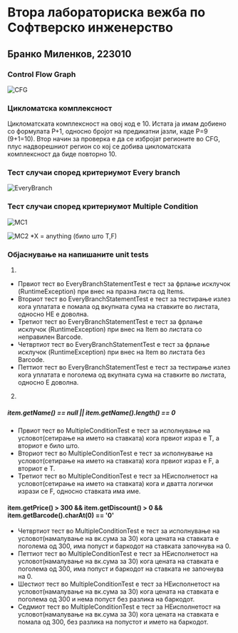 # Втора лабораториска вежба по Софтверско инженерство

## Бранко Миленков, 223010


###  Control Flow Graph
![CFG](https://private-user-images.githubusercontent.com/117124883/333870770-b1d163d3-1c6c-4079-ace8-5ded739b300a.png?jwt=eyJhbGciOiJIUzI1NiIsInR5cCI6IkpXVCJ9.eyJpc3MiOiJnaXRodWIuY29tIiwiYXVkIjoicmF3LmdpdGh1YnVzZXJjb250ZW50LmNvbSIsImtleSI6ImtleTUiLCJleHAiOjE3MTY3MTg2NzQsIm5iZiI6MTcxNjcxODM3NCwicGF0aCI6Ii8xMTcxMjQ4ODMvMzMzODcwNzcwLWIxZDE2M2QzLTFjNmMtNDA3OS1hY2U4LTVkZWQ3MzliMzAwYS5wbmc_WC1BbXotQWxnb3JpdGhtPUFXUzQtSE1BQy1TSEEyNTYmWC1BbXotQ3JlZGVudGlhbD1BS0lBVkNPRFlMU0E1M1BRSzRaQSUyRjIwMjQwNTI2JTJGdXMtZWFzdC0xJTJGczMlMkZhd3M0X3JlcXVlc3QmWC1BbXotRGF0ZT0yMDI0MDUyNlQxMDEyNTRaJlgtQW16LUV4cGlyZXM9MzAwJlgtQW16LVNpZ25hdHVyZT00MzMwNzBkYzY3ODBkNmM5YTJkMGJmOWFmMmRiNWMyZDJkODc5ZWU0ZDRiNmE3ODE2NDE3YzE5Y2Y0NzZmNDBlJlgtQW16LVNpZ25lZEhlYWRlcnM9aG9zdCZhY3Rvcl9pZD0wJmtleV9pZD0wJnJlcG9faWQ9MCJ9.VUkE84M74tRnTTa8kdeCC6IjsIlodyN8SoQ0vxz-s1I)
### Цикломатска комплексност

Цикломатската комплексност на овој код е 10. Истата ја имам добиено со формулата P+1, односно бројот на предикатни јазли, каде P=9 (9+1=10). Втор начин за проверка е да се избројат регионите во CFG, плус надворешниот регион со кој се добива цикломатската комплексност да биде повторно 10.

### Тест случаи според критериумот  Every branch
![EveryBranch](https://private-user-images.githubusercontent.com/117124883/333870827-1cbf8ec1-95c6-4592-9378-844e7ba660a0.png?jwt=eyJhbGciOiJIUzI1NiIsInR5cCI6IkpXVCJ9.eyJpc3MiOiJnaXRodWIuY29tIiwiYXVkIjoicmF3LmdpdGh1YnVzZXJjb250ZW50LmNvbSIsImtleSI6ImtleTUiLCJleHAiOjE3MTY3MTg2NzQsIm5iZiI6MTcxNjcxODM3NCwicGF0aCI6Ii8xMTcxMjQ4ODMvMzMzODcwODI3LTFjYmY4ZWMxLTk1YzYtNDU5Mi05Mzc4LTg0NGU3YmE2NjBhMC5wbmc_WC1BbXotQWxnb3JpdGhtPUFXUzQtSE1BQy1TSEEyNTYmWC1BbXotQ3JlZGVudGlhbD1BS0lBVkNPRFlMU0E1M1BRSzRaQSUyRjIwMjQwNTI2JTJGdXMtZWFzdC0xJTJGczMlMkZhd3M0X3JlcXVlc3QmWC1BbXotRGF0ZT0yMDI0MDUyNlQxMDEyNTRaJlgtQW16LUV4cGlyZXM9MzAwJlgtQW16LVNpZ25hdHVyZT00ZDRiNWU1ZTI0OTYzZmQ3NTQ2ZDQ3ZjJjYTI0N2IxODFmNTk4YzExNDlkOTUxMDg4OWNlODVjZTUyMDY1N2I0JlgtQW16LVNpZ25lZEhlYWRlcnM9aG9zdCZhY3Rvcl9pZD0wJmtleV9pZD0wJnJlcG9faWQ9MCJ9.Gje0t5YPWMOWHT2VVgEK_tURKhItCUJ3US4soFp1bEQ)

### Тест случаи според критериумот Multiple Condition
![MC1](https://private-user-images.githubusercontent.com/117124883/333871376-5c4f256f-f5f7-4d64-996a-34e430cc67a7.png?jwt=eyJhbGciOiJIUzI1NiIsInR5cCI6IkpXVCJ9.eyJpc3MiOiJnaXRodWIuY29tIiwiYXVkIjoicmF3LmdpdGh1YnVzZXJjb250ZW50LmNvbSIsImtleSI6ImtleTUiLCJleHAiOjE3MTY3MTkxNTksIm5iZiI6MTcxNjcxODg1OSwicGF0aCI6Ii8xMTcxMjQ4ODMvMzMzODcxMzc2LTVjNGYyNTZmLWY1ZjctNGQ2NC05OTZhLTM0ZTQzMGNjNjdhNy5wbmc_WC1BbXotQWxnb3JpdGhtPUFXUzQtSE1BQy1TSEEyNTYmWC1BbXotQ3JlZGVudGlhbD1BS0lBVkNPRFlMU0E1M1BRSzRaQSUyRjIwMjQwNTI2JTJGdXMtZWFzdC0xJTJGczMlMkZhd3M0X3JlcXVlc3QmWC1BbXotRGF0ZT0yMDI0MDUyNlQxMDIwNTlaJlgtQW16LUV4cGlyZXM9MzAwJlgtQW16LVNpZ25hdHVyZT00NWUwZmNiM2NjYjEyYmYyZjE2YjBmMTNlYTJjMmQ5OGI3YzNiODQ3Nzc4NDk4ZDk1ZDI5MjQxMzE0OGNkMDE2JlgtQW16LVNpZ25lZEhlYWRlcnM9aG9zdCZhY3Rvcl9pZD0wJmtleV9pZD0wJnJlcG9faWQ9MCJ9.iuMWdJpqAu3mkH1xJsXuVPoo19nCtj2QDt5CKLfiel8)

![MC2](https://private-user-images.githubusercontent.com/117124883/333869092-9419ad75-79d0-4a97-ba4d-08d11cd62b33.png?jwt=eyJhbGciOiJIUzI1NiIsInR5cCI6IkpXVCJ9.eyJpc3MiOiJnaXRodWIuY29tIiwiYXVkIjoicmF3LmdpdGh1YnVzZXJjb250ZW50LmNvbSIsImtleSI6ImtleTUiLCJleHAiOjE3MTY3MTg4ODIsIm5iZiI6MTcxNjcxODU4MiwicGF0aCI6Ii8xMTcxMjQ4ODMvMzMzODY5MDkyLTk0MTlhZDc1LTc5ZDAtNGE5Ny1iYTRkLTA4ZDExY2Q2MmIzMy5wbmc_WC1BbXotQWxnb3JpdGhtPUFXUzQtSE1BQy1TSEEyNTYmWC1BbXotQ3JlZGVudGlhbD1BS0lBVkNPRFlMU0E1M1BRSzRaQSUyRjIwMjQwNTI2JTJGdXMtZWFzdC0xJTJGczMlMkZhd3M0X3JlcXVlc3QmWC1BbXotRGF0ZT0yMDI0MDUyNlQxMDE2MjJaJlgtQW16LUV4cGlyZXM9MzAwJlgtQW16LVNpZ25hdHVyZT1iYWYyYjU2ZGViNzI3YTE0NzY0MzMyM2YzZGZlMmM5NjQxMWM4ZDNjODFiMjIyNTliNjY5NTBjZTRkNWZiZDZjJlgtQW16LVNpZ25lZEhlYWRlcnM9aG9zdCZhY3Rvcl9pZD0wJmtleV9pZD0wJnJlcG9faWQ9MCJ9.-nhXVpmTtzKi1KsF3Qg1xixrurygmjOuVNrpo74-Q-g)
*X = anything (било што T,F)
### Објаснување на напишаните unit tests
1.
- Првиот тест во EveryBranchStatementTest е тест за фрлање исклучок (RuntimeException) при внес на празна листа од Items. 
- Вториот тест во EveryBranchStatementTest е тест за тестирање излез кога уплатата е помала од вкупната сума на ставките во листата, односно НЕ е доволна.
- Третиот тест во EveryBranchStatementTest е тест за фрлање исклучок (RuntimeException) при внес на Item во листата со неправилен Barcode.
- Четвртиот тест во EveryBranchStatementTest е тест за фрлање исклучок (RuntimeException) при внес на Item во листата без Barcode.
- Петтиот тест во EveryBranchStatementTest е тест за тестирање излез кога уплатата е поголема од вкупната сума на ставките во листата, односно Е доволна.

2.
##### item.getName() == null || item.getName().length() == 0
- Првиот тест во MultipleConditionTest е тест за исполнување на условот(сетирање на името на ставката) кога првиот израз е Т, а вториот е било што.
- Вториот тест во MultipleConditionTest е тест за исполнување на условот(сетирање на името на ставката) кога првиот израз е F, а вториот е T.
- Третиот тест во MultipleConditionTest е тест за НЕисполнетост на условот(сетирање на името на ставката) кога и дватта логички изрази се F, односно ставката има име.

#### item.getPrice() > 300 && item.getDiscount() > 0 && item.getBarcode().charAt(0) == '0'
- Четвртиот тест во MultipleConditionTest е тест за исполнување на условот(намалување на вк.сума за 30) кога цената на ставката е поголема од 300, има попуст и баркодот на ставката започнува на 0.
- Петтиот тест во MultipleConditionTest е тест за НЕисполнетост на условот(намалување на вк.сума за 30) кога цената на ставката е поголема од 300, има попуст и баркодот на ставката не започнува на 0.
- Шестиот тест во MultipleConditionTest е тест за НЕисполнетост на условот(намалување на вк.сума за 30) кога цената на ставката е поголема од 300 и нема попуст без разлика на баркодот. 
- Седмиот тест во MultipleConditionTest е тест за НЕисполнетост на условот(намалување на вк.сума за 30) кога цената на ставката е помала од 300, без разлика на попустот и името на баркодот.